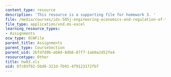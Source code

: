 ```yaml
---
content_type: resource
description: 'This resource is a supporting file for homework 3. '
file: /media/courses/ids-505j-engineering-economics-and-regulation-of-the-electric-power-sector-spring-2010/8fc03f025bd6321d7b91479123172fb7_hw03.xls
file_type: application/vnd.ms-excel
learning_resource_types:
- Assignments
ocw_type: OCWFile
parent_title: Assignments
parent_type: CourseSection
parent_uid: 2bfd7d9b-ab8d-8db6-87f7-1ab0a2d52fe4
resourcetype: Other
title: hw03.xls
uid: 8fc03f02-5bd6-321d-7b91-479123172fb7
---
```

